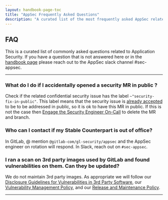 ```yaml
---
layout: handbook-page-toc
title: "AppSec Frequently Asked Questions"
description: "A curated list of the most frequently asked AppSec related questions"
---
```


## FAQ

This is a curated list of commonly asked questions related to Application Security. If you have a question that is not answered here or in the [handbook page](https://about.gitlab.com/handbook/security/security-engineering/application-security/) please reach out to the AppSec slack channel #sec-appsec.

___


### What do I do if I accidentally opened a security MR in public ?

Check if the related confidential security issue has the label `~"security-fix-in-public"`. This label means that the security issue is [already accepted](https://about.gitlab.com/handbook/security/security-engineering/application-security/vulnerability-management.html#fixing-in-public) to be to be addressed in public, so it is ok to have this MR in public. If this is not the case then [Engage the Security Engineer On-Call](https://about.gitlab.com/handbook/security/security-operations/sirt/engaging-security-on-call.html#engage-the-security-engineer-on-call) to delete the MR and branch.

### Who can I contact if my Stable Counterpart is out of office?

In GitLab, @ mention `@gitlab-com/gl-security/appsec` and the AppSec engineer on rotation will respond. In Slack, reach out on `#sec-appsec`.

### I ran a scan on 3rd party images used by GitLab and found vulnerabilities on them. Can they be updated?

We do not maintain 3rd party images. As appropriate we will follow our [Disclosure Guidelines for Vulnerabilities in 3rd Party Software](https://about.gitlab.com/security/disclosure/#disclosure-guidelines-for-vulnerabilities-in-3rd-party-software), our [Vulnerability Management Policy](https://about.gitlab.com/handbook/security/threat-management/vulnerability-management/), and our [Release and Maintenance Policy](https://docs.gitlab.com/ee/policy/maintenance.html). 

___
